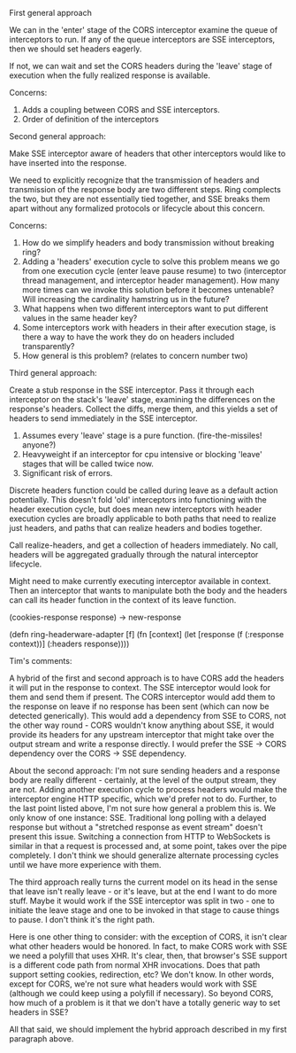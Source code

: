 First general approach

We can in the 'enter' stage of the CORS interceptor examine the queue of interceptors to run. If any of the queue interceptors are SSE interceptors, then we should set headers eagerly.

If not, we can wait and set the CORS headers during the 'leave' stage of execution when the fully realized response is available.

Concerns:
1. Adds a coupling between CORS and SSE interceptors.
2. Order of definition of the interceptors

Second general approach:

Make SSE interceptor aware of headers that other interceptors would like to have inserted into the response.

We need to explicitly recognize that the transmission of headers and transmission of the response body are two different steps. Ring complects the two, but they are not essentially tied together, and SSE breaks them apart without any formalized protocols or lifecycle about this concern.

Concerns:
1. How do we simplify headers and body transmission without breaking ring?
2. Adding a 'headers' execution cycle to solve this problem means we go from one execution cycle (enter leave pause resume) to two (interceptor thread management, and interceptor header management). How many more times can we invoke this solution before it becomes untenable? Will increasing the cardinality hamstring us in the future?
3. What happens when two different interceptors want to put different values in the same header key?
4. Some interceptors work with headers in their after execution stage, is there a way to have the work they do on headers included transparently?
5. How general is this problem?  (relates to concern number two)

Third general approach:

Create a stub response in the SSE interceptor. Pass it through each interceptor on the stack's 'leave' stage, examining the differences on the response's headers. Collect the diffs, merge them, and this yields a set of headers to send immediately in the SSE interceptor.

1. Assumes every 'leave' stage is a pure function. (fire-the-missiles! anyone?)
2. Heavyweight if an interceptor for cpu intensive or blocking 'leave' stages that will be called twice now.
3. Significant risk of errors.

Discrete headers function could be called during leave as a default action potentially. This doesn't fold 'old' interceptors into functioning with the header execution cycle, but does mean new interceptors with header execution cycles are broadly applicable to both paths that need to realize just headers, and paths that can realize headers and bodies together.

Call realize-headers, and get a collection of headers immediately. No call, headers will be aggregated gradually through the natural interceptor lifecycle.

Might need to make currently executing interceptor available in context. Then an interceptor that wants to manipulate both the body and the headers can call its header function in the context of its leave function.

(cookies-response response) -> new-response

(defn ring-headerware-adapter
  [f]
  (fn [context]
      (let [response (f (:response context))]
        (:headers response))))


Tim's comments:

A hybrid of the first and second approach is to have CORS add the
headers it will put in the response to context. The SSE interceptor
would look for them and send them if present. The CORS interceptor
would add them to the response on leave if no response has been sent
(which can now be detected generically). This would add a dependency
from SSE to CORS, not the other way round - CORS wouldn't know
anything about SSE, it would provide its headers for any upstream
interceptor that might take over the output stream and write a
response directly. I would prefer the SSE -> CORS dependency over the
CORS -> SSE dependency.

About the second approach: I'm not sure sending headers and a response
body are really different - certainly, at the level of the output
stream, they are not. Adding another execution cycle to process
headers would make the interceptor engine HTTP specific, which we'd
prefer not to do. Further, to the last point listed above, I'm not
sure how general a problem this is. We only know of one instance: SSE.
Traditional long polling with a delayed response but without a
"stretched response as event stream" doesn't present this issue.
Switching a connection from HTTP to WebSockets is similar in that a
request is processed and, at some point, takes over the pipe
completely. I don't think we should generalize alternate processing
cycles until we have more experience with them.

The third approach really turns the current model on its head in the
sense that leave isn't really leave - or it's leave, but at the end I
want to do more stuff. Maybe it would work if the SSE interceptor was
split in two - one to initiate the leave stage and one to be invoked
in that stage to cause things to pause. I don't think it's the right
path.

Here is one other thing to consider: with the exception of CORS, it
isn't clear what other headers would be honored. In fact, to make CORS
work with SSE we need a polyfill that uses XHR. It's clear, then, that
browser's SSE support is a different code path from normal XHR
invocations. Does that path support setting cookies, redirection, etc?
We don't know. In other words, except for CORS, we're not sure what
headers would work with SSE (although we could keep using a polyfill
if necessary). So beyond CORS, how much of a problem is it that we
don't have a totally generic way to set headers in SSE?

All that said, we should implement the hybrid approach described in my
first paragraph above.
